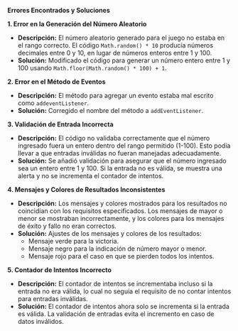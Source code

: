 
**Errores Encontrados y Soluciones**

**1. Error en la Generación del Número Aleatorio**
- **Descripción:** El número aleatorio generado para el juego no estaba en el rango correcto. El código `Math.random() * 10` producía números decimales entre 0 y 10, en lugar de números enteros entre 1 y 100.
- **Solución:** Modificado el código para generar un número entero entre 1 y 100 usando `Math.floor(Math.random() * 100) + 1`.

**2. Error en el Método de Eventos**
- **Descripción:** El método para agregar un evento estaba mal escrito como `addeventListener`.
- **Solución:** Corregido el nombre del método a `addEventListener`.

**3. Validación de Entrada Incorrecta**
- **Descripción:** El código no validaba correctamente que el número ingresado fuera un entero dentro del rango permitido (1-100). Esto podía llevar a que entradas inválidas no fueran manejadas adecuadamente.
- **Solución:** Se añadió validación para asegurar que el número ingresado sea un entero entre 1 y 100. Si la entrada no es válida, se muestra una alerta y no se incrementa el contador de intentos.

**4. Mensajes y Colores de Resultados Inconsistentes**
- **Descripción:** Los mensajes y colores mostrados para los resultados no coincidían con los requisitos especificados. Los mensajes de mayor o menor se mostraban incorrectamente, y los colores para los mensajes de éxito y fallo no eran correctos.
- **Solución:** Ajustes de los mensajes y colores de los resultados:
  - Mensaje verde para la victoria.
  - Mensaje negro para la indicación de número mayor o menor.
  - Mensaje rojo para el caso en que se pierden todos los intentos.

 **5. Contador de Intentos Incorrecto**
- **Descripción:** El contador de intentos se incrementaba incluso si la entrada no era válida, lo cual no seguía el requisito de no contar intentos para entradas inválidas.
- **Solución:** El contador de intentos ahora solo se incrementa si la entrada es válida. La validación de entradas evita el incremento en caso de datos inválidos.

